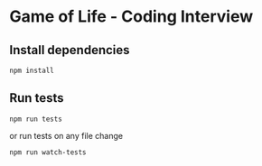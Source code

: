 # Game of Life - Coding Interview

## Install dependencies

```
npm install
```

## Run tests

```
npm run tests
```

or run tests on any file change


```
npm run watch-tests
```
